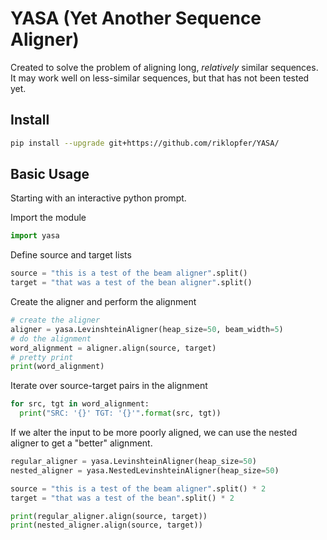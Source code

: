 YASA (Yet Another Sequence Aligner)
=================

Created to solve the problem of aligning long, *relatively* similar sequences. It may work well
on less-similar sequences, but that has not been tested yet. 

Install
-------

```bash
pip install --upgrade git+https://github.com/riklopfer/YASA/
```

Basic Usage
-----------

Starting with an interactive python prompt. 

Import the module
```python
import yasa
```

Define source and target lists
```python
source = "this is a test of the beam aligner".split()
target = "that was a test of the bean aligner".split()
```

Create the aligner and perform the alignment
```python
# create the aligner
aligner = yasa.LevinshteinAligner(heap_size=50, beam_width=5)
# do the alignment
word_alignment = aligner.align(source, target)
# pretty print
print(word_alignment)
```

Iterate over source-target pairs in the alignment
```python
for src, tgt in word_alignment:
  print("SRC: '{}' TGT: '{}'".format(src, tgt))
```

If we alter the input to be more poorly aligned, we can use the nested aligner to get a "better" alignment. 

```python
regular_aligner = yasa.LevinshteinAligner(heap_size=50)
nested_aligner = yasa.NestedLevinshteinAligner(heap_size=50)

source = "this is a test of the beam aligner".split() * 2
target = "that was a test of the bean".split() * 2

print(regular_aligner.align(source, target))
print(nested_aligner.align(source, target))

``` 
